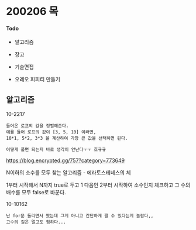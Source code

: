 # 200206 목

#### Todo

- 알고리즘

- 장고

- 기술면접
- 오레오 피피티 만들기



## 알고리즘

10-2217

```
들어온 로프의 값을 정렬해준다.
예를 들어 로프의 값이 [3, 5, 10] 이라면,
10*1, 5*2, 3*3 을 계산하여 가장 큰 값을 선택하면 된다.

어떻게 풀면 되는지 바로 생각이 안난다ㅜㅜ 흐규규
```



https://blog.encrypted.gg/757?category=773649

N이하의 소수를 모두 찾는 알고리즘 - 에라토스테네스의 체

1부터 시작해서 N까지 true로 두고 1 다음인 2부터 시작하여 소수인지 체크하고 그 수의 배수를 모두 false로 바꾼다.



10-10162

```
난 for문 돌리면서 짰는데 그게 아니고 간단하게 짤 수 있다는게 놀랍다,,
고수의 길은 멀고도 험하다...
```

